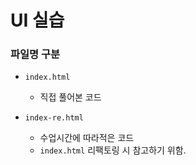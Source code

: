 # UI 실습

### 파일명 구분

- `index.html`

  - 직접 풀어본 코드
  
- `index-re.html`

  - 수업시간에 따라적은 코드
  - `index.html` 리팩토링 시 참고하기 위함.
  
